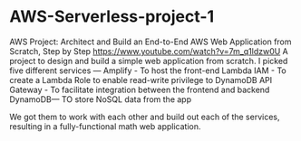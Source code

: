 # AWS-Serverless-project-1

AWS Project: Architect and Build an End-to-End AWS Web Application from Scratch, Step by Step
https://www.youtube.com/watch?v=7m_q1ldzw0U
A project to design and build a simple web application from scratch. 
I picked five different services —
Amplify - To host the front-end
Lambda
IAM - To create a Lambda Role to enable read-write privilege to DynamoDB
API Gateway - To facilitate integration between the frontend and backend
DynamoDB— TO store NoSQL data from the app


We got them to work with each other and build out each of the services, resulting in a fully-functional math web application.
